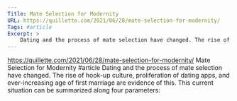 ```yaml
---
Title: Mate Selection for Modernity
URL: https://quillette.com/2021/06/28/mate-selection-for-modernity/
Tags: #article
Excerpt: >
    Dating and the process of mate selection have changed. The rise of hook-up culture, proliferation of dating apps, and ever-increasing age of first marriage are evidence of this. This current situation can be summarized along four parameters:
---
```

https://quillette.com/2021/06/28/mate-selection-for-modernity/
Mate Selection for Modernity
#article
Dating and the process of mate selection have changed. The rise of hook-up culture, proliferation of dating apps, and ever-increasing age of first marriage are evidence of this. This current situation can be summarized along four parameters: